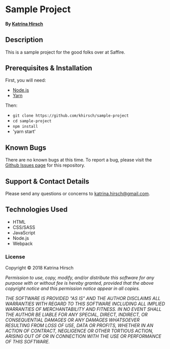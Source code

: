 # Sample Project

#### By [Katrina Hirsch](https://github.com/khirsch)

## Description

This is a sample project for the good folks over at Saffire.

## Prerequisites & Installation

First, you will need:
* [Node.js](http://nodejs.org)
* [Yarn](https://yarnpkg.com/)

Then:
* `git clone https://github.com/khirsch/sample-project`
* `cd sample-project`
* `npm install`
* 'yarn start'

## Known Bugs

There are no known bugs at this time. To report a bug, please visit the [Github Issues page](https://github.com/khirsch/sample-project/issues) for this repository.

## Support & Contact Details

Please send any questions or concerns to katrina.hirsch@gmail.com.

## Technologies Used

* HTML
* CSS/SASS
* JavaScript
* Node.js
* Webpack

### License

Copyright &copy; 2018 Katrina Hirsch

_Permission to use, copy, modify, and/or distribute this software for any purpose with or without fee is hereby granted, provided that the above copyright notice and this permission notice appear in all copies._

_THE SOFTWARE IS PROVIDED "AS IS" AND THE AUTHOR DISCLAIMS ALL WARRANTIES WITH REGARD TO THIS SOFTWARE INCLUDING ALL IMPLIED WARRANTIES OF MERCHANTABILITY AND FITNESS. IN NO EVENT SHALL THE AUTHOR BE LIABLE FOR ANY SPECIAL, DIRECT, INDIRECT, OR CONSEQUENTIAL DAMAGES OR ANY DAMAGES WHATSOEVER RESULTING FROM LOSS OF USE, DATA OR PROFITS, WHETHER IN AN ACTION OF CONTRACT, NEGLIGENCE OR OTHER TORTIOUS ACTION, ARISING OUT OF OR IN CONNECTION WITH THE USE OR PERFORMANCE OF THIS SOFTWARE._
